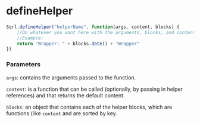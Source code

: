 # defineHelper

```javascript
Sqrl.defineHelper("helperName", function(args, content, blocks) {
    //Do whatever you want here with the arguments, blocks, and content
    //Example:
    return "Wrapper: " + blocks.date() + "Wrapper"
})
```

### Parameters

`args`: contains the arguments passed to the function.

`content`: is a function that can be called \(optionally, by passing in helper references\) and that returns the default content.

`blocks`: an object that contains each of the helper blocks, which are functions \(like `content` and are sorted by key.

